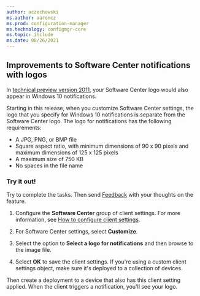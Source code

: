 ```yaml
---
author: aczechowski
ms.author: aaroncz
ms.prod: configuration-manager
ms.technology: configmgr-core
ms.topic: include
ms.date: 08/26/2021
---
```


## <a name="bkmk_notify"></a> Improvements to Software Center notifications with logos

<!--4993167-->

In [technical preview version 2011](../../../2020/technical-preview-2011.md#bkmk_notify), your Software Center logo would also appear in Windows 10 notifications.

Starting in this release, when you customize Software Center settings, the logo that you specify for Windows 10 notifications is separate from the Software Center logo. The logo for notifications has the following requirements:

- A JPG, PNG, or BMP file
- Square aspect ratio, with minimum dimensions of 90 x 90 pixels and maximum dimensions of 125 x 125 pixels
- A maximum size of 750 KB
- No spaces in the file name

### Try it out!

Try to complete the tasks. Then send [Feedback](../../../../understand/product-feedback.md) with your thoughts on the feature.

1. Configure the **Software Center** group of client settings. For more information, see [How to configure client settings](../../../../clients/deploy/configure-client-settings.md).

1. For Software Center settings, select **Customize**.

1. Select the option to **Select a logo for notifications** and then browse to the image file.

1. Select **OK** to save the client settings. If you're using a custom client settings object, make sure it's deployed to a collection of devices.

Then create a deployment to a device that also has this client setting applied. When the client triggers a notification, you'll see your logo.
